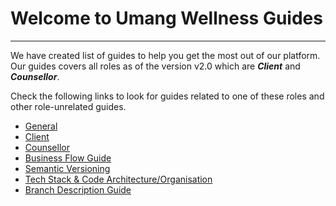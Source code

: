 # Welcome to Umang Wellness Guides

---

We have created list of guides to help you get the most out of our platform. Our guides covers all roles as of the version v2.0 which are **_Client_** and **_Counsellor_**.

Check the following links to look for guides related to one of these roles and other role-unrelated guides.


- [General](./general/index.md)
- [Client](./client/index.md)
- [Counsellor](./counsellor/index.md)
- [Business Flow Guide](./business-flow-guide.md)
- [Semantic Versioning](./semantic-versioning.md)
- [Tech Stack & Code Architecture/Organisation](./architecture.md)
- [Branch Description Guide](./branch-description-guide.md)
